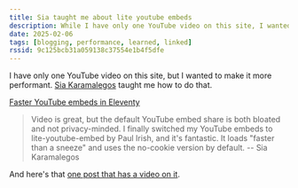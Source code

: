 ```yaml
---
title: Sia taught me about lite youtube embeds
description: While I have only one YouTube video on this site, I wanted to make it more performant. Sia Karamalegos taught me how to do that.
date: 2025-02-06
tags: [blogging, performance, learned, linked]
rssid: 9c125bcb31a059138c37554e1b4f5dfe
---
```


I have only one YouTube video on this site, but I wanted to make it more performant. [Sia Karamalegos](https://sia.codes/) taught me how to do that.

[Faster YouTube embeds in Eleventy](https://sia.codes/posts/lite-youtube-embed-eleventy/)

> Video is great, but the default YouTube embed share is both bloated and not privacy-minded. I finally switched my YouTube embeds to lite-youtube-embed by Paul Irish, and it's fantastic. It loads "faster than a sneeze" and uses the no-cookie version by default. -- Sia Karamalegos

And here's that [one post that has a video on it](/blog/time-lapse-gym-construction/).
